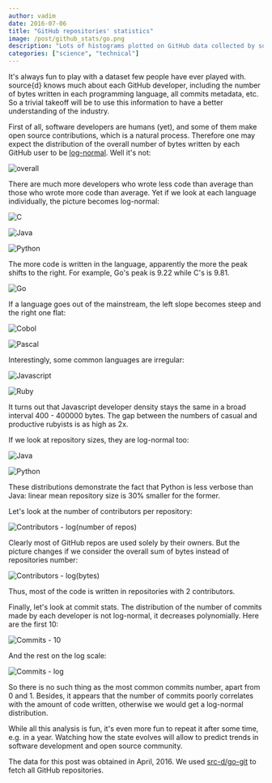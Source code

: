 ```yaml
--- 
author: vadim
date: 2016-07-06
title: "GitHub repositories' statistics"
image: /post/github_stats/go.png
description: "Lots of histograms plotted on GitHub data collected by source{d}." 
categories: ["science", "technical"]
---
```


It's always fun to play with a dataset few people have ever played with.
source{d} knows much about each GitHub developer, including the number of
bytes written in each programming language, all commits metadata, etc.
So a trivial takeoff will be to use this information to have a better
understanding of the industry.

First of all, software developers are humans (yet), and some of them
make open source contributions, which is a natural process. Therefore one
may expect the distribution of the overall number of bytes written by
each GitHub user to be [log-normal](https://en.wikipedia.org/wiki/Log-normal_distribution).
Well it's not:

![overall](/post/github_stats/overall.png)

There are much more developers who wrote less code than average than
those who wrote more code than average. 
Yet if we look at each language individually, the picture becomes log-normal:

![C](/post/github_stats/c.png)

![Java](/post/github_stats/java.png)

![Python](/post/github_stats/python.png)

The more code is written in the language, apparently the more the peak
shifts to the right. For example, Go's peak is 9.22 while C's is 9.81.

![Go](/post/github_stats/go.png)

If a language goes out of the mainstream, the left slope becomes steep and
the right one flat:

![Cobol](/post/github_stats/cobol.png)

![Pascal](/post/github_stats/pascal.png)

Interestingly, some common languages are irregular:

![Javascript](/post/github_stats/js.png)

![Ruby](/post/github_stats/ruby.png)

It turns out that Javascript developer density stays the same in a broad interval
400 - 400000 bytes. The gap between the numbers of casual and productive
rubyists is as high as 2x.

If we look at repository sizes, they are log-normal too:

![Java](/post/github_stats/repo_java.png)

![Python](/post/github_stats/repo_python.png)

These distributions demonstrate the fact that Python is less verbose than
Java: linear mean repository size is 30% smaller for the former.

Let's look at the number of contributors per repository:

![Contributors - log(number of repos)](/post/github_stats/contrib_number.png)

Clearly most of GitHub repos are used solely by their owners. But the
picture changes if we consider the overall sum of bytes instead of
repositories number:

![Contributors - log(bytes)](/post/github_stats/contrib_bytes.png)

Thus, most of the code is written in repositories with 2 contributors.

Finally, let's look at commit stats. The distribution of the number of commits
made by each developer is not log-normal, it decreases polynomially.
Here are the first 10:

![Commits - 10](/post/github_stats/commits_10.png)

And the rest on the log scale:

![Commits - log](/post/github_stats/commits_log.png)

So there is no such thing as the most common commits number, apart from 0 and 1.
Besides, it appears that the number of commits poorly correlates with the
amount of code written, otherwise we would get a log-normal distribution.

While all this analysis is fun, it's even more fun to repeat it after
some time, e.g. in a year. Watching how the state evolves will allow to
predict trends in software development and open source community.

The data for this post was obtained in April, 2016. We used
[src-d/go-git](https://github.com/src-d/go-git) to fetch all GitHub
repositories.
